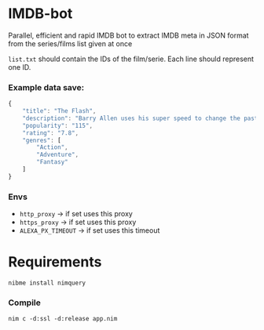 # IMDB-bot
Parallel, efficient and rapid IMDB bot to extract IMDB meta in JSON format from the series/films list given at once

``list.txt`` should contain the IDs of the film/serie. Each line should represent one ID.

### Example data save:
```js
{
    "title": "The Flash",
    "description": "Barry Allen uses his super speed to change the past, but his attempt to save his family creates a world without super heroes, forcing him to race for his life in order to save the future.",
    "popularity": "115",
    "rating": "7.8",
    "genres": [
        "Action",
        "Adventure",
        "Fantasy"
    ]
}
```

### Envs
- ``http_proxy`` -> if set uses this proxy
- ``https_proxy`` -> if set uses this proxy
- ``ALEXA_PX_TIMEOUT`` -> if set uses this timeout

# Requirements
``nibme install nimquery``

### Compile
``nim c -d:ssl -d:release app.nim``